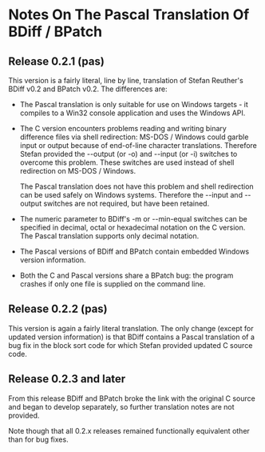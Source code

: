 # Notes On The Pascal Translation Of BDiff / BPatch

## Release 0.2.1 (pas)

This version is a fairly literal, line by line, translation of Stefan Reuther's BDiff v0.2 and BPatch v0.2. The differences are:

+ The Pascal translation is only suitable for use on Windows targets - it compiles to a Win32 console application and uses the Windows API.

+ The C version encounters problems reading and writing binary difference files via shell redirection: MS-DOS / Windows could garble input or output because of end-of-line character translations. Therefore Stefan provided the --output (or -o) and --input (or -i) switches to overcome this problem. These switches are used instead of shell redirection on MS-DOS / Windows.

  The Pascal translation does not have this problem and shell redirection can be used safely on Windows systems. Therefore the --input and --output switches are not required, but have been retained.

+ The numeric parameter to BDiff's -m or --min-equal switches can be specified in decimal, octal or hexadecimal notation on the C version. The Pascal translation supports only decimal notation.

+ The Pascal versions of BDiff and BPatch contain embedded Windows version information.

+ Both the C and Pascal versions share a BPatch bug: the program crashes if only one file is supplied on the command line.

## Release 0.2.2 (pas)

This version is again a fairly literal translation. The only change (except for updated version information) is that BDiff contains a Pascal translation of a bug fix in the block sort code for which Stefan provided updated C source code.

## Release 0.2.3 and later

From this release BDiff and BPatch broke the link with the original C source and began to develop separately, so further translation notes are not provided.

Note though that all 0.2.x releases remained functionally equivalent other than for bug fixes.
